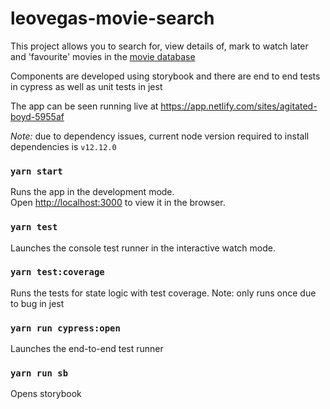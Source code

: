 # leovegas-movie-search

This project allows you to search for, view details of, mark to watch later and 'favourite' movies in the [movie database](https://www.themoviedb.org/documentation/api)

Components are developed using storybook and there are end to end tests in cypress as well as unit tests in jest

The app can be seen running live at https://app.netlify.com/sites/agitated-boyd-5955af

_Note:_ due to dependency issues, current node version required to install dependencies is `v12.12.0`

### `yarn start`

Runs the app in the development mode.<br />
Open [http://localhost:3000](http://localhost:3000) to view it in the browser.

### `yarn test`

Launches the console test runner in the interactive watch mode.<br />

### `yarn test:coverage`

Runs the tests for state logic with test coverage. Note: only runs once due to bug in jest<br />

### `yarn run cypress:open`

Launches the end-to-end test runner

### `yarn run sb`

Opens storybook
